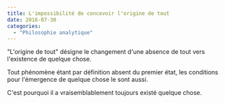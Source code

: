 ```yaml
---
title: L'impossibilité de concevoir l'origine de tout
date: 2016-07-30
categories:
  - "Philosophie analytique"
---
```


"L'origine de tout" désigne le changement d'une absence de tout vers l'existence de quelque chose.

Tout phénomène étant par définition absent du premier état, les conditions pour l'émergence de quelque chose le sont aussi.

C'est pourquoi il a vraisemblablement toujours existé quelque chose.

